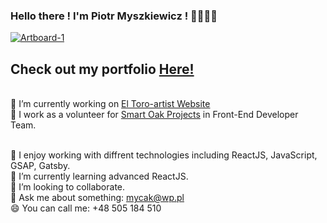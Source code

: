 ### Hello there ! I'm Piotr Myszkiewicz ! 👋🤓👋🤓
<a href="https://ibb.co/v3QKPR3"><img src="https://i.ibb.co/ZBYk87B/Artboard-1.png" alt="Artboard-1" border="0"></a>
## Check out my portfolio  <a href="https://distracted-babbage-ab739a.netlify.app/">Here!</a>

<br>🔭 I’m currently working on <a href="https://hopeful-bassi-ed99b4.netlify.app/">El Toro-artist Website</a>
<br>🔭 I work as a volunteer for <a href="https://www.facebook.com/Smartoakprojects/">Smart Oak Projects</a> in Front-End Developer Team.


<br>🏓 I enjoy working with  diffrent technologies including ReactJS, JavaScript, GSAP, Gatsby.
<br>🌱 I’m currently learning advanced ReactJS.
<br>👯 I’m looking to collaborate.
<br>💬 Ask me about something: mycak@wp.pl
<br>😄 You can call me: +48 505 184 510

<!--
**mycak/mycak** is a ✨ _special_ ✨ repository because its `README.md` (this file) appears on your GitHub profile.


Hello ! I'm Piotr !
Here are some ideas to get you started:

- 🔭 I’m currently working on ...
- 🌱 I’m currently learning ...
- 👯 I’m looking to collaborate on ...
- 🤔 I’m looking for help with ...
- 💬 Ask me about ...
- 📫 How to reach me: ...
- 😄 Pronouns: ...
- ⚡ Fun fact: ...
-->
